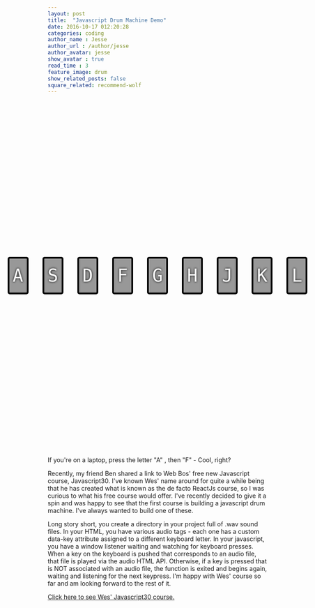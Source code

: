 ```yaml
---
layout: post
title:  "Javascript Drum Machine Demo"
date: 2016-10-17 012:20:28
categories: coding
author_name : Jesse
author_url : /author/jesse
author_avatar: jesse
show_avatar : true
read_time : 3
feature_image: drum
show_related_posts: false
square_related: recommend-wolf
---
```


<style>
.keys {
  display:flex;
  flex:1;
  min-height:20vh;
  align-items: center;
  justify-content: center;
}

.key {
  border:4px solid black;
  border-radius:5px;
  margin:1rem;
  font-size: 1.5rem;
  padding:1rem .5rem;
  transition:all .07s;
  width:100px;
  text-align: center;
  color:white;
  background:rgba(0,0,0,0.4);
  text-shadow:0 0 5px black;
}

.playing {
  transform:scale(1.1);
  border-color:#ffc600;
  box-shadow: 0 0 50px #ffc600;
}

kbd {
  display: block;
  font-size: 40px;
}

.sound {
  font-size: 5.2rem;
  text-transform: uppercase;
  letter-spacing: 1px;
  color:#ffc600;
}
</style>

<div class="keys">
    <div data-key="65" class="key">
      <kbd>A</kbd>
      <span class="sound"></span>
    </div>
    <div data-key="83" class="key">
      <kbd>S</kbd>
      <span class="sound"></span>
    </div>
    <div data-key="68" class="key">
      <kbd>D</kbd>
      <span class="sound"></span>
    </div>
    <div data-key="70" class="key">
      <kbd>F</kbd>
      <span class="sound"></span>
    </div>
    <div data-key="71" class="key">
      <kbd>G</kbd>
      <span class="sound"></span>
    </div>
    <div data-key="72" class="key">
      <kbd>H</kbd>
      <span class="sound"></span>
    </div>
    <div data-key="74" class="key">
      <kbd>J</kbd>
      <span class="sound"></span>
    </div>
    <div data-key="75" class="key">
      <kbd>K</kbd>
      <span class="sound"></span>
    </div>
    <div data-key="76" class="key">
      <kbd>L</kbd>
      <span class="sound"></span>
    </div>
  </div>


  <audio data-key="65" src="/sounds/clap.wav"></audio>
  <audio data-key="83" src="/sounds/hihat.wav"></audio>
  <audio data-key="68" src="/sounds/kick.wav"></audio>
  <audio data-key="70" src="/sounds/openhat.wav"></audio>
  <audio data-key="71" src="/sounds/boom.wav"></audio>
  <audio data-key="72" src="/sounds/ride.wav"></audio>
  <audio data-key="74" src="/sounds/snare.wav"></audio>
  <audio data-key="75" src="/sounds/tom.wav"></audio>
  <audio data-key="76" src="/sounds/tink.wav"></audio>

  If you're on a laptop, press the letter "A" , then "F" - Cool, right?

  Recently, my friend Ben shared a link to Web Bos' free new Javascript course, Javascript30. I've known Wes' name around for quite a while being that he has
  created what is known as the de facto ReactJs course, so I was curious to what his free course would offer. I've recently decided to give it a spin and was happy to see that the first course is building a javascript drum machine. I've always wanted to build one of these.

  Long story short, you create a directory in your project full of .wav sound files. In your HTML, you have various audio tags - each one has a custom data-key attribute assigned to a different keyboard letter. In your javascript, you have a window listener waiting and watching for keyboard presses. When a key on the keyboard is pushed that corresponds to an audio file, that file is played via the audio HTML API. Otherwise, if a key is pressed that is NOT associated with an audio file, the function is exited and begins again, waiting and listening for the next keypress. I'm happy with Wes' course so far and am looking forward to the rest of it.

  [Click here to see Wes' Javascript30 course.](https://javascript30.com/)



  <script>
    function removeTransition(e) {
      if (e.propertyName !== 'transform') return;
      e.target.classList.remove('playing');
    }

    function playSound(e) {
      const audio = document.querySelector(`audio[data-key="${e.keyCode}"]`);
      const key = document.querySelector(`div[data-key="${e.keyCode}"]`);
      if (!audio) return;

      key.classList.add('playing');
      audio.currentTime = 0;
      audio.play();
    }

    const keys = Array.from(document.querySelectorAll('.key'));
    keys.forEach(key => key.addEventListener('transitionend', removeTransition));
    window.addEventListener('keydown', playSound);
  </script>

